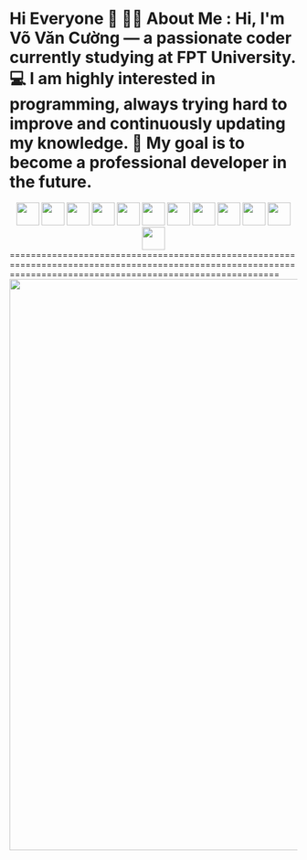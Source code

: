 Hi Everyone 👋
👨‍💻 About Me :
Hi, I'm Võ Văn Cường  — a passionate coder currently studying at FPT University.
💻 I am highly interested in programming, always trying hard to improve and continuously updating my knowledge.
🚀 My goal is to become a professional developer in the future.
=============================================================================================================================================================
<div style="display: flex; gap: 32px; flex-wrap: wrap;">
  <div align="center" style="flex: 1;">
    <img src="https://profilinator.rishav.dev/skills-assets/react-original-wordmark.svg" height="40"/>
    <img src="https://profilinator.rishav.dev/skills-assets/css3-original-wordmark.svg" height="40"/>
    <img src="https://profilinator.rishav.dev/skills-assets/html5-original-wordmark.svg" height="40"/>
    <img src="https://profilinator.rishav.dev/skills-assets/javascript-original.svg" height="40"/>
    <img src="https://profilinator.rishav.dev/skills-assets/tailwindcss.svg" height="40"/>
    <img src="https://profilinator.rishav.dev/skills-assets/tailwindcss.svg" height="40"/>
     <img src="https://profilinator.rishav.dev/skills-assets/csharp-original.svg" height="40"/>
    <img src="https://profilinator.rishav.dev/skills-assets/dot-net-original-wordmark.svg" height="40"/>
    <img src="https://profilinator.rishav.dev/skills-assets/java-original-wordmark.svg" height="40"/>
    <img src="https://static.vinahost.vn/wp-content/uploads/2024/03/sql-server-management-studio.jpg" height="40"/>
    <img src="https://upload.wikimedia.org/wikipedia/commons/thumb/2/29/Postgresql_elephant.svg/1163px-Postgresql_elephant.svg.png" height="40"/>
    <img src="https://encrypted-tbn0.gstatic.com/images?q=tbn:ANd9GcSw1v2Fle22kFIuVNGE5bcQzd0HNYtw5JO6Pg&s" height="40"/>
</div>
</div>
===============================================================================================================================================================
<img src="https://cdn.dribbble.com/users/2131993/screenshots/4948736/thoughtworks-gif_dribbble.gif" width="1000">






